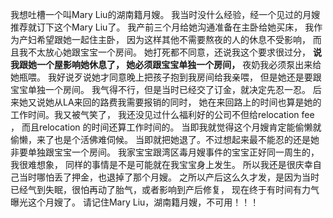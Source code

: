 我想吐槽一个叫Mary Liu的湖南籍月嫂。
我当时没什么经验，经一个见过的月嫂推荐就订下这个Mary Liu了。
我产前三个月给她沟通准备在主卧给她买床，
我作为产妇希望跟她一起住主卧，
因为这样其他不需要熬夜的人的休息不受影响，
而且我不太放心她跟宝宝一个房间。
她打死都不同意，还说我这个要求很过分，
**说我跟她一个屋影响她休息了，
她必须跟宝宝单独一个房间，**
夜奶我必须泵出来给她瓶喂。
我好说歹说她才同意晚上把孩子抱到我房间给我亲喂，
但是她还是要跟宝宝单独一个房间。
我气得不行，但是当时已经交了订金，就决定先忍一忍。
后来她又说她从LA来回的路费我需要报销的同时，
她在来回路上的时间也算是她的工作时间。我又被气笑了，
我还没见过什么福利好的公司不但给relocation fee ，
而且relocation 的时间还算工作时间的。
当即我就觉得这个月嫂肯定能偷懒就偷懒，来了也是个活佛难伺候。
当即就把她退了。不过想起来最不能忍的还是她非要单独跟宝宝一个房间。
我家宝宝跟湾区毒月嫂事件的宝宝正好同一周生的，我很难想象，
同样的事情是不是可能就在我宝宝身上发生。
所以我还是很庆幸自己当时哪怕丢了押金，也退掉了那个月嫂。
之所以产后这么久才发，是因为当时已经气到失眠，很怕再动了胎气，或者影响到产后修复，
现在终于有时间有力气曝光这个月嫂了。
请记住Mary Liu，湖南籍月嫂，不可用！！！

